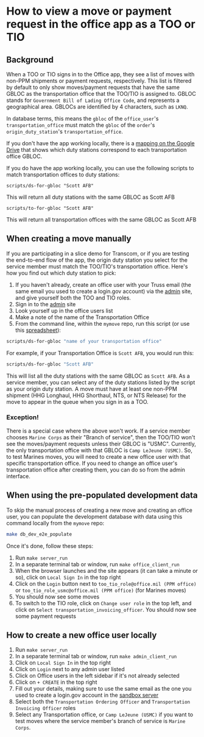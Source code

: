 # How to view a move or payment request in the office app as a TOO or TIO

## Background

When a TOO or TIO signs in to the Office app, they see a list of moves with non-PPM shipments or payment requests, respectively. This list is filtered by default to only show moves/payment requests that have the same GBLOC as the transportation office that the TOO/TIO is assigned to. GBLOC stands for `Government Bill of Lading Office Code`, and represents a geographical area. GBLOCs are identified by 4 characters, such as `LKNQ`.

In database terms, this means the `gbloc` of the `office_user`'s `transportation_office` must match the `gbloc` of the `order`'s `origin_duty_station`'s `transportation_office`.

If you don't have the app working locally, there is a [mapping on the Google Drive](https://docs.google.com/spreadsheets/d/1jMdHFmDbZP1CvIPQ_NYq0Fpht_svKGFRiykOgnpUZ5c/edit#gid=856605341) that shows which duty stations correspond to each transportation office GBLOC. 

If you do have the app working locally, you can use the following scripts to match transportation offices to duty stations:

```shell
scripts/ds-for-gbloc "Scott AFB"
```
This will return all duty stations with the same GBLOC as Scott AFB

```shell
scripts/to-for-gbloc "Scott AFB"
```
This will return all transportation offices with the same GBLOC as Scott AFB

## When creating a move manually

If you are participating in a slice demo for Transcom, or if you are testing the end-to-end flow of the app, the origin duty station you select for the service member must match the TOO/TIO's transportation office. Here's how you find out which duty station to pick:

1. If you haven't already, create an office user with your Truss email (the same email you used to create a login.gov account) via the [admin](https://admin.stg.move.mil) site, and give yourself both the TOO and TIO roles.
2. Sign in to the [admin](https://admin.stg.move.mil) site
3. Look yourself up in the office users list
4. Make a note of the name of the Transportation Office
5. From the command line, within the `mymove` repo, run this script (or use this [spreadsheet](https://docs.google.com/spreadsheets/d/1jMdHFmDbZP1CvIPQ_NYq0Fpht_svKGFRiykOgnpUZ5c/edit#gid=856605341)):
```sh
scripts/ds-for-gbloc "name of your transportation office"
```
For example, if your Transportation Office is `Scott AFB`, you would run this:
```sh
scripts/ds-for-gbloc "Scott AFB"
```
This will list all the duty stations with the same GBLOC as `Scott AFB`. As a service member, you can select any of the duty stations listed by the script as your origin duty station.  A move must have at least one non-PPM shipment (HHG Longhaul, HHG Shorthaul, NTS, or NTS Release) for the move to appear in the queue when you sign in as a TOO.

### Exception!
There is a special case where the above won't work. If a service member chooses `Marine Corps` as their "Branch of service", then the TOO/TIO won't see the moves/payment requests unless their GBLOC is "USMC". Currently, the only transportation office with that GBLOC is `Camp LeJeune (USMC)`. So, to test Marines moves, you will need to create a new office user with that specific transportation office. If you need to change an office user's transportation office after creating them, you can do so from the admin interface.

## When using the pre-populated development data

To skip the manual process of creating a new move and creating an office user, you can populate the development database with data using this command locally from the `mymove` repo:
```sh
make db_dev_e2e_populate
```
Once it's done, follow these steps:
1. Run `make server_run`
2. In a separate terminal tab or window, run `make office_client_run`
3. When the browser launches and the site appears (it can take a minute or so), click on `Local Sign In` in the top right
4. Click on the `Login` button next to `too_tio_role@office.mil (PPM office)` or `too_tio_role_usmc@office.mil (PPM office)` (for Marines moves)
5. You should now see some moves
6. To switch to the TIO role, click on `Change user role` in the top left, and click on `Select transportation_invoicing_officer`. You should now see some payment requests

## How to create a new office user locally

1. Run `make server_run`
2. In a separate terminal tab or window, run `make admin_client_run`
3. Click on `Local Sign In` in the top right
4. Click on `Login` next to any admin user listed
5. Click on Office users in the left sidebar if it's not already selected
6. Click on `+ CREATE` in the top right
7. Fill out your details, making sure to use the same email as the one you used to create a login.gov account in the [sandbox server](https://idp.int.identitysandbox.gov/sign_up/enter_email)
8. Select both the `Transportation Ordering Officer` and `Transportation Invoicing Officer` roles
9. Select any Transportation office, or `Camp LeJeune (USMC)` if you want to test moves where the service member's branch of service is `Marine Corps`.
